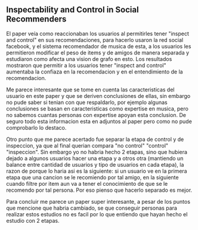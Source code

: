 ## Inspectability and Control in Social Recommenders

El paper veía como reaccionaban los usuarios al permitirles tener "inspect and control" en sus recomendaciones, para hacerlo usaron la red social facebook, y el sistema recomendador de musica de esta, a los usuarios les permitieron modificar el peso de items y de amigos de manera separada y estudiaron como afecta una vision de grafo en esto. Los resultados mostraron que permitir a los usuarios tener "inspect and control" aumentaba la confiaza en la recomendacion y en el entendimiento de la recomendacion.

Me parece interesante que se tome en cuenta las caracteristicas del usuario en este paper y que se deriven conclusiones de ellas, sin embargo no pude saber si tenian con que respaldarlo, por ejemplo algunas conclusiones se basan en caracteristicas como expertise en musica, pero no sabemos cuantas personas con expertise apoyan esta conclusion. De seguro todo esta informacion esta en adjuntos al paper pero como no pude comprobarlo lo destaco. 

Otro punto que me parece acertado fue separar la etapa de control y de inspeccion, ya que al final querian compara "no control" "control" "inspeccion". Sin embargo yo no habria hecho 2 etapas, sino que hubiera dejado a algunos usuarios hacer una etapa y a otros otra (mantiendo un balance entre cantidad de usuarios y tipo de usuarios en cada etapa), la razon de porque lo haria asi es la siguiente: si un usuario ve en la primera etapa que una cancion se le recomiendo por tal amigo, en la siguiente cuando filtre por item aun va a tener el conocimiento de que se le recomendo por tal persona. Por eso pienso que hacerlo separado es mejor.

Para concluir me parece un paper super interesante, a pesar de los puntos que mencione que habria cambiado, se que conseguir personas para realizar estos estudios no es facil por lo que entiendo que hayan hecho el estudio con 2 etapas.



